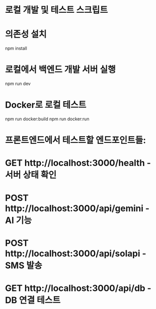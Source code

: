 # 로컬 개발 및 테스트 스크립트

# 의존성 설치
npm install

# 로컬에서 백엔드 개발 서버 실행
npm run dev

# Docker로 로컬 테스트
npm run docker:build
npm run docker:run

# 프론트엔드에서 테스트할 엔드포인트들:
# GET  http://localhost:3000/health          - 서버 상태 확인
# POST http://localhost:3000/api/gemini      - AI 기능
# POST http://localhost:3000/api/solapi      - SMS 발송
# GET  http://localhost:3000/api/db          - DB 연결 테스트